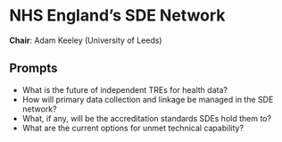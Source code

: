 # NHS England’s SDE Network

**Chair**: Adam Keeley (University of Leeds)

## Prompts

- What is the future of independent TREs for health data?
- How will primary data collection and linkage be managed in the SDE network?
- What, if any, will be the accreditation standards SDEs hold them to?
- What are the current options for unmet technical capability?
